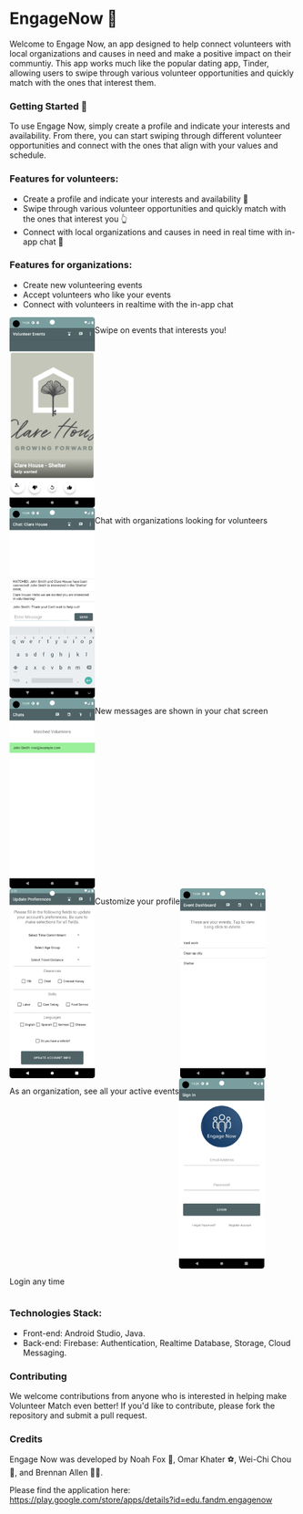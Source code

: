 # EngageNow 🤝

Welcome to Engage Now, an app designed to help connect volunteers with local organizations and causes in need and make a positive impact on their communtiy. This app works much like the popular dating app, Tinder, allowing users to swipe through various volunteer opportunities and quickly match with the ones that interest them.

### Getting Started 🚀
To use Engage Now, simply create a profile and indicate your interests and availability. From there, you can start swiping through different volunteer opportunities and connect with the ones that align with your values and schedule.

### Features for volunteers:
* Create a profile and indicate your interests and availability 📄
* Swipe through various volunteer opportunities and quickly match with the ones that interest you 👆
* Connect with local organizations and causes in need in real time with in-app chat 🤝

### Features for organizations:
* Create new volunteering events
* Accept volunteers who like your events
* Connect with volunteers in realtime with the in-app chat


<div style="display:flex; flex-wrap:wrap; flex-direction:row">
  <img src="images/Volunteer_swiping_sc.png" width="150">
  <p>Swipe on events that interests you! </p>

  <img src="images/chat_sc.png" width="150">
  <p>Chat with organizations looking for volunteers</p>
  
  <img src="images/chat_list_sc.png" width="150">
  <p>New messages are shown in your chat screen</p>
  
  <img src="images/customize.png" width="150">
  <p>Customize your profile</p>

  <img src="images/events_list_sc.png" width="150">
  <p>As an organization, see all your active events</p>
  
  <img src="images/login_sc.png" width="150">
  <p>Login any time</p>

</div>


### Technologies Stack: 
* Front-end: Android Studio, Java.
* Back-end: Firebase: Authentication, Realtime Database, Storage, Cloud Messaging.

### Contributing
We welcome contributions from anyone who is interested in helping make Volunteer Match even better! If you'd like to contribute, please fork the repository and submit a pull request.

### Credits 
Engage Now was developed by Noah Fox 🦊, Omar Khater ⚽️, Wei-Chi Chou 🦍, and Brennan Allen 🐻‍❄️.

Please find the application here: https://play.google.com/store/apps/details?id=edu.fandm.engagenow


